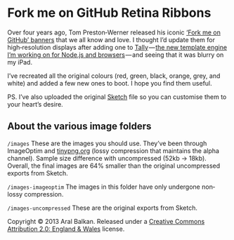 Fork me on GitHub Retina Ribbons
===

Over four years ago, Tom Preston‐Werner released his iconic [‘Fork me on GitHub’ banners](https://github.com/blog/273-github-ribbons) that we all know and love. I thought I’d update them for high‐resolution displays after adding one to [Tally](http://tally.jit.su) — [the new template engine I’m working on for Node.js and browsers](http://tally.jit.su) — and seeing that it was blurry on my iPad.

I’ve recreated all the original colours (red, green, black, orange, grey, and white) and added a few new ones to boot. I hope you find them useful.

PS. I’ve also uploaded the original [Sketch](http://www.bohemiancoding.com/sketch/) file so you can customise them to your heart’s desire.

About the various image folders
---

```/images``` These are the images you should use. They’ve been through ImageOptim and [tinypng.org](http://tinypng.org) (lossy compression that maintains the alpha channel). Sample size difference with uncompressed (52kb → 18kb). Overall, the final images are 64% smaller than the original uncompressed exports from Sketch.

```/images-imageoptim``` The images in this folder have only undergone non‐lossy compression.

```/images-uncompressed``` These are the original exports from Sketch.


Copyright &copy; 2013 Aral Balkan. Released under a [Creative Commons Attribution 2.0: England &amp; Wales](http://creativecommons.org/licenses/by/2.0/uk/) license.